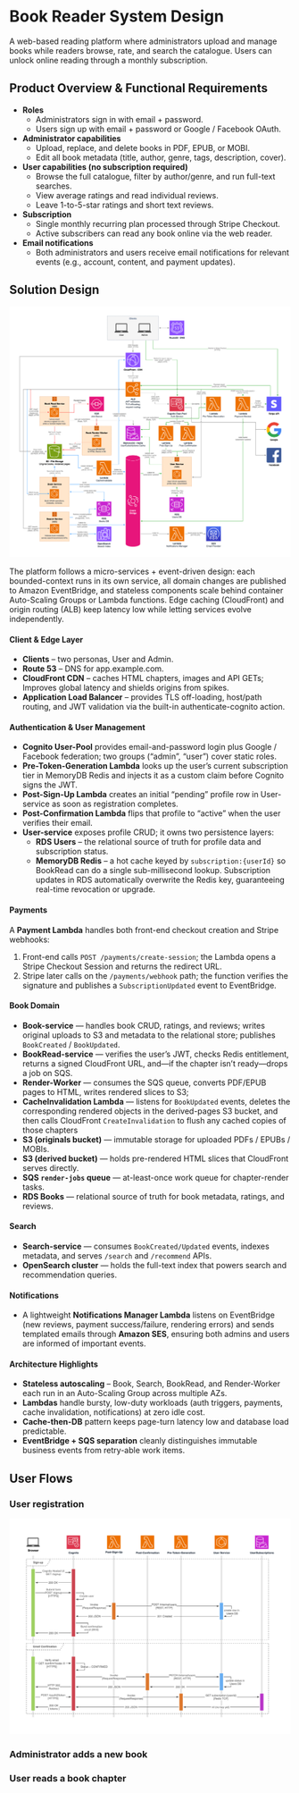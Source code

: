 # Book Reader System Design
A web-based reading platform where administrators upload and manage books while readers browse, rate, and search the catalogue. Users can unlock online reading through a monthly subscription.
## Product Overview & Functional Requirements
- **Roles**
    - Administrators sign in with email + password.
    - Users sign up with email + password or Google / Facebook OAuth.
- **Administrator capabilities**
    - Upload, replace, and delete books in PDF, EPUB, or MOBI.
    - Edit all book metadata (title, author, genre, tags, description, cover).
- **User capabilities (no subscription required)**
    - Browse the full catalogue, filter by author/genre, and run full-text searches.
    - View average ratings and read individual reviews.
    - Leave 1-to-5-star ratings and short text reviews.
- **Subscription**
    - Single monthly recurring plan processed through Stripe Checkout.
    - Active subscribers can read any book online via the web reader.
- **Email notifications**
    - Both administrators and users receive email notifications for relevant events (e.g., account, content, and payment updates).

## Solution Design
![book-reader-system-design-arch.drawio.png](book-reader-system-design-arch.drawio.png)

The platform follows a micro-services + event-driven design: each bounded-context runs in its own service, all domain changes are published to Amazon EventBridge, and stateless components scale behind container Auto-Scaling Groups or Lambda functions. Edge caching (CloudFront) and origin routing (ALB) keep latency low while letting services evolve independently.

#### Client & Edge Layer
- **Clients** – two personas, User and Admin.
- **Route 53** – DNS for app.example.com.
- **CloudFront CDN** – caches HTML chapters, images and API GETs; Improves global latency and shields origins from spikes.
- **Application Load Balancer** – provides TLS off-loading, host/path routing, and JWT validation via the built-in authenticate-cognito action.

#### Authentication & User Management
- **Cognito User-Pool** provides email-and-password login plus Google / Facebook federation; two groups (“admin”, “user”) cover static roles.
- **Pre-Token-Generation Lambda** looks up the user’s current subscription tier in MemoryDB Redis and injects it as a custom claim before Cognito signs the JWT.
- **Post-Sign-Up Lambda** creates an initial “pending” profile row in User-service as soon as registration completes.
- **Post-Confirmation Lambda** flips that profile to “active” when the user verifies their email.
- **User-service** exposes profile CRUD; it owns two persistence layers:
    - **RDS Users** – the relational source of truth for profile data and subscription status.
    - **MemoryDB Redis** – a hot cache keyed by `subscription:{userId}` so BookRead can do a single sub-millisecond lookup.  Subscription updates in RDS automatically overwrite the Redis key, guaranteeing real-time revocation or upgrade.

#### Payments
A **Payment Lambda** handles both front-end checkout creation and Stripe webhooks:
1. Front-end calls `POST /payments/create-session`; the Lambda opens a Stripe Checkout Session and returns the redirect URL.
2. Stripe later calls on the `/payments/webhook` path; the function verifies the signature and publishes a `SubscriptionUpdated` event to EventBridge.

#### Book Domain
- **Book-service** — handles book CRUD, ratings, and reviews; writes original uploads to S3 and metadata to the relational store; publishes `BookCreated` / `BookUpdated`.  
- **BookRead-service** — verifies the user’s JWT, checks Redis entitlement, returns a signed CloudFront URL, and—if the chapter isn’t ready—drops a job on SQS.
- **Render-Worker** — consumes the SQS queue, converts PDF/EPUB pages to HTML, writes rendered slices to S3;
- **CacheInvalidation Lambda** — listens for `BookUpdated` events, deletes the corresponding rendered objects in the derived-pages S3 bucket, and then calls CloudFront `CreateInvalidation` to flush any cached copies of those chapters
- **S3 (originals bucket)** — immutable storage for uploaded PDFs / EPUBs / MOBIs.
- **S3 (derived bucket)** — holds pre-rendered HTML slices that CloudFront serves directly.
- **SQS `render-jobs` queue** — at-least-once work queue for chapter-render tasks.
- **RDS Books** — relational source of truth for book metadata, ratings, and reviews.

#### Search
- **Search-service** — consumes `BookCreated/Updated` events, indexes metadata, and serves `/search` and `/recommend` APIs.
- **OpenSearch cluster** — holds the full-text index that powers search and recommendation queries.

#### Notifications
- A lightweight **Notifications Manager Lambda** listens on EventBridge (new reviews, payment success/failure, rendering errors) and sends templated emails through **Amazon SES**, ensuring both admins and users are informed of important events.

#### Architecture Highlights
- **Stateless autoscaling** – Book, Search, BookRead, and Render-Worker each run in an Auto-Scaling Group across multiple AZs.
- **Lambdas** handle bursty, low-duty workloads (auth triggers, payments, cache invalidation, notifications) at zero idle cost.
- **Cache-then-DB** pattern keeps page-turn latency low and database load predictable.
- **EventBridge + SQS separation** cleanly distinguishes immutable business events from retry-able work items.

## User Flows
### User registration
![book-reader-system-design-sign-up.drawio.png](book-reader-system-design-sign-up.drawio.png)
### Administrator adds a new book

### User reads a book chapter
